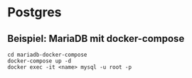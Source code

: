 # Postgres

## Beispiel: MariaDB mit docker-compose

``` 
cd mariadb-docker-compose
docker-compose up -d
docker exec -it <name> mysql -u root -p
```